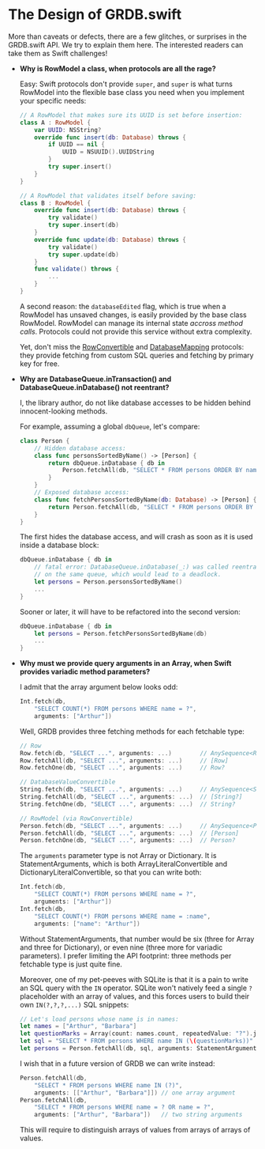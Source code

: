 The Design of GRDB.swift
========================

More than caveats or defects, there are a few glitches, or surprises in the GRDB.swift API. We try to explain them here. The interested readers can take them as Swift challenges!

- **Why is RowModel a class, when protocols are all the rage?**
    
    Easy: Swift protocols don't provide `super`, and `super` is what turns RowModel into the flexible base class you need when you implement your specific needs:
    
    ```swift
    // A RowModel that makes sure its UUID is set before insertion:
    class A : RowModel {
        var UUID: NSString?
        override func insert(db: Database) throws {
            if UUID == nil {
                UUID = NSUUID().UUIDString
            }
            try super.insert()
        }
    }
    
    // A RowModel that validates itself before saving:
    class B : RowModel {
        override func insert(db: Database) throws {
            try validate()
            try super.insert(db)
        }
        override func update(db: Database) throws {
            try validate()
            try super.update(db)
        }
        func validate() throws {
            ...
        }
    }
    ```
    
    A second reason: the `databaseEdited` flag, which is true when a RowModel has unsaved changes, is easily provided by the base class RowModel. RowModel can manage its internal state *accross method calls*. Protocols could not provide this service without extra complexity.
    
    Yet, don't miss the [RowConvertible](http://cocoadocs.org/docsets/GRDB.swift/0.12.0/Protocols/RowConvertible.html) and [DatabaseMapping](http://cocoadocs.org/docsets/GRDB.swift/0.12.0/Protocols/DatabaseTableMapping.html) protocols: they provide fetching from custom SQL queries and fetching by primary key for free.
    
    
- **Why are DatabaseQueue.inTransaction() and DatabaseQueue.inDatabase() not reentrant?**
    
    I, the library author, do not like database accesses to be hidden behind innocent-looking methods.
    
    For example, assuming a global `dbQueue`, let's compare:
    
    ```swift
    class Person {
        // Hidden database access:
        class func personsSortedByName() -> [Person] {
            return dbQueue.inDatabase { db in
                Person.fetchAll(db, "SELECT * FROM persons ORDER BY name")
            }
        }
        // Exposed database access:
        class func fetchPersonsSortedByName(db: Database) -> [Person] {
            return Person.fetchAll(db, "SELECT * FROM persons ORDER BY name")
        }
    }
    ```
    
    The first hides the database access, and will crash as soon as it is used inside a database block:
    
    ```swift
    dbQueue.inDatabase { db in
        // fatal error: DatabaseQueue.inDatabase(_:) was called reentrantly
        // on the same queue, which would lead to a deadlock.
        let persons = Person.personsSortedByName()
        ...
    }
    ```
    
    Sooner or later, it will have to be refactored into the second version:

    ```swift
    dbQueue.inDatabase { db in
        let persons = Person.fetchPersonsSortedByName(db)
        ...
    }
    ```
    
- **Why must we provide query arguments in an Array, when Swift provides variadic method parameters?**
    
    I admit that the array argument below looks odd:
    
    ```swift
    Int.fetch(db,
        "SELECT COUNT(*) FROM persons WHERE name = ?",
        arguments: ["Arthur"])
    ```
    
    Well, GRDB provides three fetching methods for each fetchable type:
    
    ```swift
    // Row
    Row.fetch(db, "SELECT ...", arguments: ...)        // AnySequence<Row>
    Row.fetchAll(db, "SELECT ...", arguments: ...)     // [Row]
    Row.fetchOne(db, "SELECT ...", arguments: ...)     // Row?
    
    // DatabaseValueConvertible
    String.fetch(db, "SELECT ...", arguments: ...)     // AnySequence<String?>
    String.fetchAll(db, "SELECT ...", arguments: ...)  // [String?]
    String.fetchOne(db, "SELECT ...", arguments: ...)  // String?
    
    // RowModel (via RowConvertible)
    Person.fetch(db, "SELECT ...", arguments: ...)     // AnySequence<Person>
    Person.fetchAll(db, "SELECT ...", arguments: ...)  // [Person]
    Person.fetchOne(db, "SELECT ...", arguments: ...)  // Person?
    ```
    
    The `arguments` parameter type is not Array or Dictionary. It is StatementArguments, which is both ArrayLiteralConvertible and DictionaryLiteralConvertible, so that you can write both:
    
    ```swift
    Int.fetch(db,
        "SELECT COUNT(*) FROM persons WHERE name = ?",
        arguments: ["Arthur"])
    Int.fetch(db,
        "SELECT COUNT(*) FROM persons WHERE name = :name",
        arguments: ["name": "Arthur"])
    ```
    
    Without StatementArguments, that number would be six (three for Array and three for Dictionary), or even nine (three more for variadic parameters). I prefer limiting the API footprint: three methods per fetchable type is just quite fine.
    
    Moreover, one of my pet-peeves with SQLite is that it is a pain to write an SQL query with the `IN` operator. SQLite won't natively feed a single `?` placeholder with an array of values, and this forces users to build their own `IN(?,?,?,...)` SQL snippets:
    
    ```swift
    // Let's load persons whose name is in names:
    let names = ["Arthur", "Barbara"]
    let questionMarks = Array(count: names.count, repeatedValue: "?").joinWithSeparator(",") // OMG Swift come on
    let sql = "SELECT * FROM persons WHERE name IN (\(questionMarks))"
    let persons = Person.fetchAll(db, sql, arguments: StatementArguments(names))
    ```
    
    I wish that in a future version of GRDB we can write instead:
    
    ```swift
    Person.fetchAll(db,
        "SELECT * FROM persons WHERE name IN (?)",
        arguments: [["Arthur", "Barbara"]]) // one array argument
    Person.fetchAll(db,
        "SELECT * FROM persons WHERE name = ? OR name = ?",
        arguments: ["Arthur", "Barbara"])   // two string arguments
    ```
    
    This will require to distinguish arrays of values from arrays of arrays of values.
